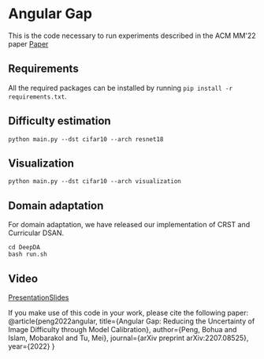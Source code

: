 # Angular Gap
This is the code necessary to run experiments described in the ACM MM'22 paper [Paper](https://arxiv.org/abs/2207.08525)
## Requirements
All the required packages can be installed by running `pip install -r requirements.txt`.
## Difficulty estimation
```shell
python main.py --dst cifar10 --arch resnet18
```
## Visualization
```shell
python main.py --dst cifar10 --arch visualization
```
## Domain adaptation
For domain adaptation, we have released our implementation of CRST and Curricular DSAN.
```shell
cd DeepDA
bash run.sh
```
## Video
[Presentation](https://files.atypon.com/acm/f7197189de64e2075eb0a2c2d1eee630)[Slides](https://github.com/pengbohua/AngularGap/blob/main/AngularGapPre.pdf)

If you make use of this code in your work, please cite the following paper:
@article{peng2022angular,
  title={Angular Gap: Reducing the Uncertainty of Image Difficulty through Model Calibration},
  author={Peng, Bohua and Islam, Mobarakol and Tu, Mei},
  journal={arXiv preprint arXiv:2207.08525},
  year={2022}
}

